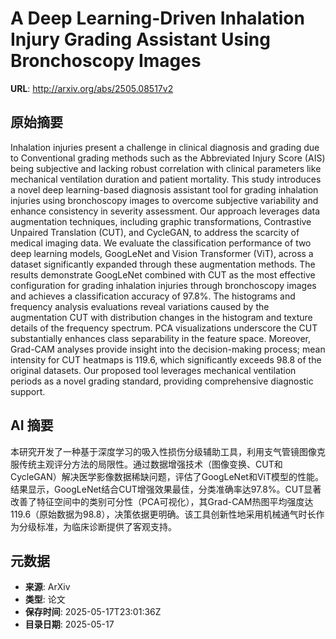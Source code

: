 # A Deep Learning-Driven Inhalation Injury Grading Assistant Using Bronchoscopy Images

**URL**: http://arxiv.org/abs/2505.08517v2

## 原始摘要

Inhalation injuries present a challenge in clinical diagnosis and grading due
to Conventional grading methods such as the Abbreviated Injury Score (AIS)
being subjective and lacking robust correlation with clinical parameters like
mechanical ventilation duration and patient mortality. This study introduces a
novel deep learning-based diagnosis assistant tool for grading inhalation
injuries using bronchoscopy images to overcome subjective variability and
enhance consistency in severity assessment. Our approach leverages data
augmentation techniques, including graphic transformations, Contrastive
Unpaired Translation (CUT), and CycleGAN, to address the scarcity of medical
imaging data. We evaluate the classification performance of two deep learning
models, GoogLeNet and Vision Transformer (ViT), across a dataset significantly
expanded through these augmentation methods. The results demonstrate GoogLeNet
combined with CUT as the most effective configuration for grading inhalation
injuries through bronchoscopy images and achieves a classification accuracy of
97.8%. The histograms and frequency analysis evaluations reveal variations
caused by the augmentation CUT with distribution changes in the histogram and
texture details of the frequency spectrum. PCA visualizations underscore the
CUT substantially enhances class separability in the feature space. Moreover,
Grad-CAM analyses provide insight into the decision-making process; mean
intensity for CUT heatmaps is 119.6, which significantly exceeds 98.8 of the
original datasets. Our proposed tool leverages mechanical ventilation periods
as a novel grading standard, providing comprehensive diagnostic support.


## AI 摘要

本研究开发了一种基于深度学习的吸入性损伤分级辅助工具，利用支气管镜图像克服传统主观评分方法的局限性。通过数据增强技术（图像变换、CUT和CycleGAN）解决医学影像数据稀缺问题，评估了GoogLeNet和ViT模型的性能。结果显示，GoogLeNet结合CUT增强效果最佳，分类准确率达97.8%。CUT显著改善了特征空间中的类别可分性（PCA可视化），其Grad-CAM热图平均强度达119.6（原始数据为98.8），决策依据更明确。该工具创新性地采用机械通气时长作为分级标准，为临床诊断提供了客观支持。

## 元数据

- **来源**: ArXiv
- **类型**: 论文
- **保存时间**: 2025-05-17T23:01:36Z
- **目录日期**: 2025-05-17
